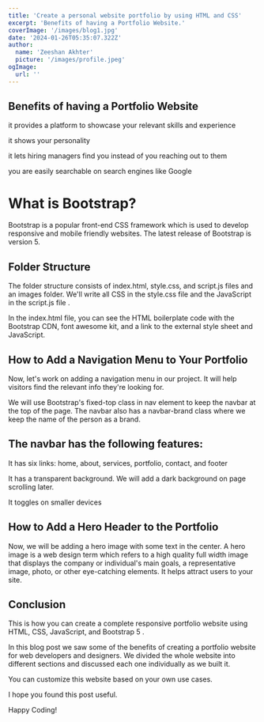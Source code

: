 ```yaml
---
title: 'Create a personal website portfolio by using HTML and CSS'
excerpt: 'Benefits of having a Portfolio Website.'
coverImage: '/images/blog1.jpg'
date: '2024-01-26T05:35:07.322Z'
author:
  name: 'Zeeshan Akhter'
  picture: '/images/profile.jpeg'
ogImage:
  url: ''
---
```


## Benefits of having a Portfolio Website

it provides a platform to showcase your relevant skills and experience

it shows your personality

it lets hiring managers find you instead of you reaching out to them

you are easily searchable on search engines like Google

# What is Bootstrap?

Bootstrap is a popular front-end CSS framework which is used to develop responsive and mobile friendly websites. The latest release of Bootstrap is version 5.

## Folder Structure

The folder structure consists of index.html, style.css, and script.js files and an images folder. We'll write all CSS in the style.css file and the JavaScript in the script.js file .

In the index.html file, you can see the HTML boilerplate code with the Bootstrap CDN, font awesome kit, and a link to the external style sheet and JavaScript.

## How to Add a Navigation Menu to Your Portfolio

Now, let's work on adding a navigation menu in our project. It will help visitors find the relevant info they're looking for.

We will use Bootstrap's fixed-top class in nav element to keep the navbar at the top of the page. The navbar also has a navbar-brand class where we keep the name of the person as a brand.

## The navbar has the following features:

It has six links: home, about, services, portfolio, contact, and footer

It has a transparent background. We will add a dark background on page scrolling later.

It toggles on smaller devices

## How to Add a Hero Header to the Portfolio

Now, we will be adding a hero image with some text in the center. A hero image is a web design term which refers to a high quality full width image that displays the company or individual's main goals, a representative image, photo, or other eye-catching elements. It helps attract users to your site.

## Conclusion

This is how you can create a complete responsive portfolio website using HTML, CSS, JavaScript, and Bootstrap 5 .

In this blog post we saw some of the benefits of creating a portfolio website for web developers and designers. We divided the whole website into different sections and discussed each one individually as we built it.

You can customize this website based on your own use cases.

I hope you found this post useful.

Happy Coding!
